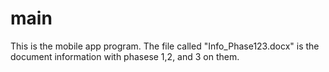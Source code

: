 # main
This is the mobile app program. The file called "Info_Phase123.docx" is the document information with phasese 1,2, and 3 on them.
